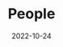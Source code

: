 ---
title: People
date: 2022-10-24

type: landing

sections:
  - block: people
    content:
      title: Meet the Team
      # Choose which groups/teams of users to display.
      #   Edit `user_groups` in each user's profile to add them to one or more of these groups.
      user_groups:
          - Co-organizer
      sort_by: Params.last_name
      sort_ascending: true
    design:
      show_interests: false
      show_role: true
      show_social: true
---